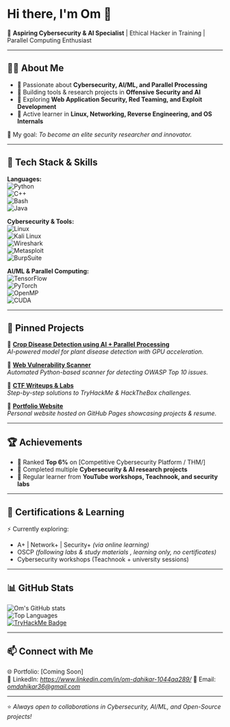 # Hi there, I'm Om 👋  

🚀 **Aspiring Cybersecurity & AI Specialist** | Ethical Hacker in Training | Parallel Computing Enthusiast  

---

## 👨‍💻 About Me  
- 🔹 Passionate about **Cybersecurity, AI/ML, and Parallel Processing**  
- 🔹 Building tools & research projects in **Offensive Security and AI**  
- 🔹 Exploring **Web Application Security, Red Teaming, and Exploit Development**  
- 🔹 Active learner in **Linux, Networking, Reverse Engineering, and OS Internals**  

📌 My goal: *To become an elite security researcher and innovator.*  

---

## 🚀 Tech Stack & Skills  

**Languages:**  
![Python](https://img.shields.io/badge/-Python-blue?logo=python&logoColor=white)  
![C++](https://img.shields.io/badge/-C++-orange?logo=cplusplus&logoColor=white)  
![Bash](https://img.shields.io/badge/-Bash-black?logo=gnu-bash&logoColor=white)  
![Java](https://img.shields.io/badge/-Java-red?logo=java&logoColor=white)  

**Cybersecurity & Tools:**  
![Linux](https://img.shields.io/badge/-Linux-black?logo=linux)  
![Kali Linux](https://img.shields.io/badge/-Kali%20Linux-blue?logo=kalilinux&logoColor=white)  
![Wireshark](https://img.shields.io/badge/-Wireshark-blue?logo=wireshark)  
![Metasploit](https://img.shields.io/badge/-Metasploit-orange)  
![BurpSuite](https://img.shields.io/badge/-BurpSuite-red)  

**AI/ML & Parallel Computing:**  
![TensorFlow](https://img.shields.io/badge/-TensorFlow-orange?logo=tensorflow&logoColor=white)  
![PyTorch](https://img.shields.io/badge/-PyTorch-red?logo=pytorch&logoColor=white)  
![OpenMP](https://img.shields.io/badge/-OpenMP-green)  
![CUDA](https://img.shields.io/badge/-CUDA-black?logo=nvidia)  

---

## 📌 Pinned Projects  

🔹 [**Crop Disease Detection using AI + Parallel Processing**](#)  
*AI-powered model for plant disease detection with GPU acceleration.*  

🔹 [**Web Vulnerability Scanner**](#)  
*Automated Python-based scanner for detecting OWASP Top 10 issues.*  

🔹 [**CTF Writeups & Labs**](#)  
*Step-by-step solutions to TryHackMe & HackTheBox challenges.*  

🔹 [**Portfolio Website**](#)  
*Personal website hosted on GitHub Pages showcasing projects & resume.*  

---

## 🏆 Achievements  
- 🎯 Ranked **Top 6%** on [Competitive Cybersecurity Platform / THM/]    
- 🎯 Completed multiple **Cybersecurity & AI research projects**  
- 🎯 Regular learner from **YouTube workshops, Teachnook, and security labs**  

---

## 📜 Certifications & Learning  
⚡ Currently exploring:  
- A+ | Network+ | Security+ *(via online learning)*  
- OSCP *(following labs & study materials , learning only, no certificates)*  
- Cybersecurity workshops (Teachnook + university sessions)  

---

## 📊 GitHub Stats  

![Om's GitHub stats](https://github-readme-stats.vercel.app/api?username=OmDahikar&show_icons=true&theme=radical)  
![Top Languages](https://github-readme-stats.vercel.app/api/top-langs/?username=OmDahikar&layout=compact&theme=radical)  
[![TryHackMe Badge](https://tryhackme-badges.s3.amazonaws.com/dahikar.om123.png)](https://tryhackme.com/p/dahikar.om123)




---

## 📫 Connect with Me  
🌐 Portfolio: [Coming Soon]  
💼 LinkedIn: *https://www.linkedin.com/in/om-dahikar-1044aa289/* 
📧 Email: *omdahikar36@gmail.com*  

---
⭐ *Always open to collaborations in Cybersecurity, AI/ML, and Open-Source projects!*  
